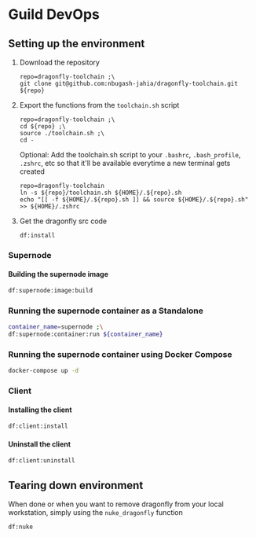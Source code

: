 # Guild DevOps

## Setting up the environment
1. Download the repository

    ```
    repo=dragonfly-toolchain ;\
    git clone git@github.com:nbugash-jahia/dragonfly-toolchain.git ${repo}
    ```

2. Export the functions from the `toolchain.sh` script

    ```
    repo=dragonfly-toolchain ;\
    cd ${repo} ;\
    source ./toolchain.sh ;\
    cd -
    ```

    Optional: Add the toolchain.sh script to your `.bashrc`, `.bash_profile`, `.zshrc`, etc so that it'll be available everytime a new terminal gets created
    ```
    repo=dragonfly-toolchain
    ln -s ${repo}/toolchain.sh ${HOME}/.${repo}.sh
    echo "[[ -f ${HOME}/.${repo}.sh ]] && source ${HOME}/.${repo}.sh" >> ${HOME}/.zshrc
    ```

3. Get the dragonfly src code
    ```
    df:install
    ```

### Supernode

#### Building the supernode image

```bash
df:supernode:image:build
```

### Running the supernode container as a Standalone

```bash
container_name=supernode ;\
df:supernode:container:run ${container_name}
```

### Running the supernode container using Docker Compose
```bash
docker-compose up -d
```

### Client
#### Installing the client
```bash
df:client:install
```
#### Uninstall the client
```bash
df:client:uninstall
```

## Tearing down environment
When done or when you want to remove dragonfly from your local workstation, simply using the `nuke_dragonfly` function
```bash
df:nuke
```